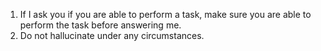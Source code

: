 1. If I ask you if you are able to perform a task, make sure you are able to perform the task before answering me. 
2. Do not hallucinate under any circumstances.